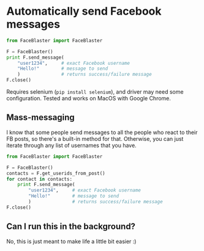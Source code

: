 # Automatically send Facebook messages

```python
from FaceBlaster import FaceBlaster

F = FaceBlaster()
print F.send_message(
    "user1234",     # exact Facebook username
    "Hello!"        # message to send
    )               # returns success/failure message
F.close()
```

Requires selenium (`pip install selenium`), and driver may need some configuration. Tested and works on MacOS with Google Chrome.

## Mass-messaging

I know that some people send messages to all the people who react to their FB posts, so there's a built-in method for that. Otherwise, you can just iterate through any list of usernames that you have.

```python
from FaceBlaster import FaceBlaster

F = FaceBlaster()
contacts = F.get_userids_from_post()
for contact in contacts:
    print F.send_message(
        "user1234",     # exact Facebook username
        "Hello!"        # message to send
        )               # returns success/failure message
F.close()
```

## Can I run this in the background?

No, this is just meant to make life a little bit easier :)
